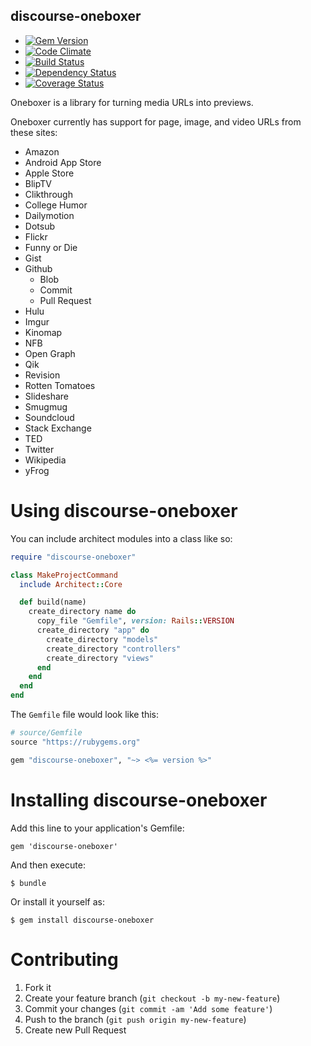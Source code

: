 discourse-oneboxer
----------

  - [![Gem Version](https://badge.fury.io/rb/architect.png)](https://rubygems.org/gems/architect)
  - [![Code Climate](https://codeclimate.com/github/krainboltgreene/architect.png)](https://codeclimate.com/github/krainboltgreene/architect)
  - [![Build Status](https://travis-ci.org/krainboltgreene/architect.png)](https://travis-ci.org/krainboltgreene/architect)
  - [![Dependency Status](https://gemnasium.com/dysania/discourse-oneboxer.png)](https://gemnasium.com/dysania/discourse-oneboxer)
  - [![Coverage Status](https://coveralls.io/repos/dysania/discourse-oneboxer/badge.png)](https://coveralls.io/r/dysania/discourse-oneboxer)


Oneboxer is a library for turning media URLs into previews.

Oneboxer currently has support for page, image, and video URLs from these sites:
- Amazon
- Android App Store
- Apple Store
- BlipTV
- Clikthrough
- College Humor
- Dailymotion
- Dotsub
- Flickr
- Funny or Die
- Gist
- Github
    - Blob
    - Commit
    - Pull Request
- Hulu
- Imgur
- Kinomap
- NFB
- Open Graph
- Qik
- Revision
- Rotten Tomatoes
- Slideshare
- Smugmug
- Soundcloud
- Stack Exchange
- TED
- Twitter
- Wikipedia
- yFrog


Using discourse-oneboxer
===============

You can include architect modules into a class like so:

``` ruby
require "discourse-oneboxer"

class MakeProjectCommand
  include Architect::Core

  def build(name)
    create_directory name do
      copy_file "Gemfile", version: Rails::VERSION
      create_directory "app" do
        create_directory "models"
        create_directory "controllers"
        create_directory "views"
      end
    end
  end
end
```


The `Gemfile` file would look like this:

``` ruby
# source/Gemfile
source "https://rubygems.org"

gem "discourse-oneboxer", "~> <%= version %>"
```


Installing discourse-oneboxer
==================

Add this line to your application's Gemfile:

    gem 'discourse-oneboxer'

And then execute:

    $ bundle

Or install it yourself as:

    $ gem install discourse-oneboxer


Contributing
============

  1. Fork it
  2. Create your feature branch (`git checkout -b my-new-feature`)
  3. Commit your changes (`git commit -am 'Add some feature'`)
  4. Push to the branch (`git push origin my-new-feature`)
  5. Create new Pull Request
